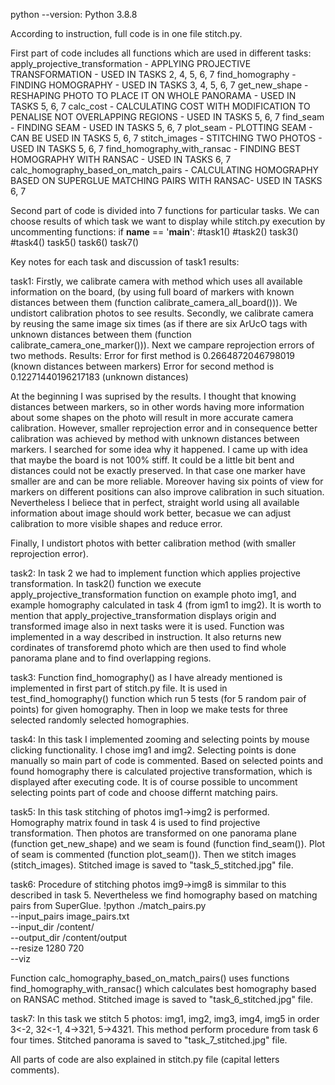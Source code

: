 python --version:
Python 3.8.8

According to instruction, full code is in one file stitch.py.

First part of code includes all functions which are used in different tasks:
apply_projective_transformation - APPLYING PROJECTIVE TRANSFORMATION - USED IN TASKS 2, 4, 5, 6, 7 
find_homography - FINDING HOMOGRAPHY - USED IN TASKS 3, 4, 5, 6, 7
get_new_shape - RESHAPING PHOTO TO PLACE IT ON WHOLE PANORAMA - USED IN TASKS 5, 6, 7
calc_cost - CALCULATING COST WITH MODIFICATION TO PENALISE NOT OVERLAPPING REGIONS - USED IN TASKS 5, 6, 7
find_seam - FINDING SEAM - USED IN TASKS 5, 6, 7
plot_seam - PLOTTING SEAM - CAN BE USED IN TASKS 5, 6, 7
stitch_images - STITCHING TWO PHOTOS - USED IN TASKS 5, 6, 7
find_homography_with_ransac - FINDING BEST HOMOGRAPHY WITH RANSAC - USED IN TASKS 6, 7
calc_homography_based_on_match_pairs - CALCULATING HOMOGRAPHY BASED ON SUPERGLUE MATCHING PAIRS WITH RANSAC- USED IN TASKS 6, 7

Second part of code is divided into 7 functions for particular tasks. We can choose results of which task we want to display while stitch.py execution by uncommenting functions:
if __name__ == '__main__':
    #task1()
    #task2()
    task3()
    #task4()
    task5()
    task6()
    task7()

Key notes for each task and discussion of task1 results:

task1:
Firstly, we calibrate camera with method which uses all available information on the board, (by using full board of markers with known distances between them (function calibrate_camera_all_board())). We undistort calibration photos to see results. Secondly, we calibrate camera by reusing the same image six times (as if there are six ArUcO tags with unknown distances between them (function calibrate_camera_one_marker())). Next we campare reprojection errors of two methods. Results: 
Error for first method is 0.2664872046798019 (known distances between markers)
Error for second method is 0.12271440196217183 (unknown distances)

At the beginning I was suprised by the results. I thought that knowing distances between markers, so in other words having more information about some shapes on the photo will result in more accurate camera calibration. However, smaller reprojection error and in consequence better calibration was achieved by method with unknown distances between markers. I searched for some idea why it happened. I came up with idea that maybe the board is not 100% stiff. It could be a little bit bent and distances could not be exactly preserved. In that case one marker have smaller are and can be more reliable. Moreover having six points of view for markers on different positions can also improve calibration in such situation. Nevertheless I beliece that in perfect, straight world using all available information about image should work better, becasue we can adjust calibration to more visible shapes and reduce error.

Finally, I undistort photos with better calibration method (with smaller reprojection error).

task2:
In task 2 we had to implement function which applies projective transformation. In task2() function we execute apply_projective_transformation function on example photo img1, and example homography calculated in task 4 (from igm1 to img2). It is worth to mention that apply_projective_transformation displays origin and transformed image also in next tasks were it is used. Function was implemented in a way described in instruction. It also returns new cordinates of transforemd photo which are then used to find whole panorama plane and to find overlapping regions.

task3:
Function find_homography() as I have already mentioned is implemented in first part of stitch.py file. It is used in test_find_homography() function which run 5 tests (for 5 random pair of points) for given homography. Then in loop we make tests for three selected randomly selected homographies.

task4:
In this task I implemented zooming and selecting points by mouse clicking functionality. I chose img1 and img2. Selecting points is done manually so main part of code is commented. Based on selected points and found homography there is calculated projective transformation, which is displayed after executing code. It is of course possible to uncomment selecting points part of code and choose differnt matching pairs.

task5:
In this task stitching of photos img1->img2 is performed. Homography matrix found in task 4 is used to find projective transformation. Then photos are transformed on one panorama plane (function get_new_shape) and we seam is found (function find_seam()). Plot of seam is commented (function plot_seam()). Then we stitch images (stitch_images). Stitched image is saved to "task_5_stitched.jpg" file.

task6:
Procedure of stitching photos img9->img8 is simmilar to this described in task 5. Nevertheless we find homography based on matching pairs from SuperGlue.
!python ./match_pairs.py \
    --input_pairs image_pairs.txt \
    --input_dir /content/ \
    --output_dir /content/output \
    --resize 1280 720 \
    --viz

Function calc_homography_based_on_match_pairs() uses functions find_homography_with_ransac() which calculates best homography based on RANSAC method. Stitched image is saved to "task_6_stitched.jpg" file.

task7:
In this task we stitch 5 photos: img1, img2, img3, img4, img5 in order 3<-2, 32<-1, 4->321, 5->4321. This method perform procedure from task 6 four times. Stitched panorama is saved to "task_7_stitched.jpg" file.

All parts of code are also explained in stitch.py file (capital letters comments).

